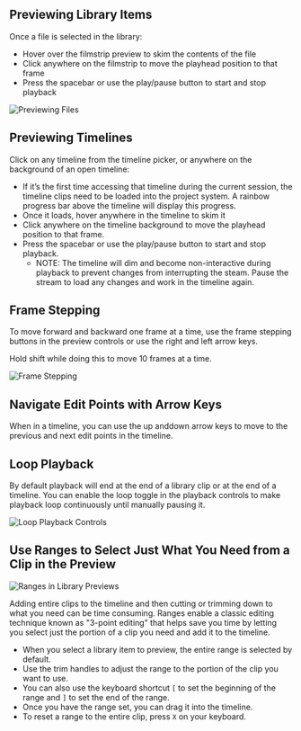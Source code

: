## Previewing Library Items

Once a file is selected in the library:

- Hover over the filmstrip preview to skim the contents of the file
- Click anywhere on the filmstrip to move the playhead position to that frame
- Press the spacebar or use the play/pause button to start and stop playback

![Previewing Files](/static/preview_and_playback/Previewing_Files.gif)

## Previewing Timelines

Click on any timeline from the timeline picker, or anywhere on the background of an open timeline:

- If it’s the first time accessing that timeline during the current session, the timeline clips need to be loaded into the project system. A rainbow progress bar above the timeline will display this progress.
- Once it loads, hover anywhere in the timeline to skim it
- Click anywhere on the timeline background to move the playhead position to that frame.
- Press the spacebar or use the play/pause button to start and stop playback.
    - NOTE: The timeline will dim and become non-interactive during playback to prevent changes from interrupting the steam. Pause the stream to load any changes and work in the timeline again.

## Frame Stepping

To move forward and backward one frame at a time, use the frame stepping buttons in the preview controls or use the right and left arrow keys.

Hold shift while doing this to move 10 frames at a time. 

![Frame Stepping](/static/preview_and_playback/Frame_Stepping_2.gif)

## Navigate Edit Points with Arrow Keys

When in a timeline, you can use the up anddown arrow keys to move to the previous and next edit points in the timeline.

## Loop Playback

By default playback will end at the end of a library clip or at the end of a timeline. You can enable the loop toggle in the playback controls to make playback loop continuously until manually pausing it. 

![Loop Playback Controls](/static/preview_and_playback/CleanShot_2023-02-24_at_13.51.38.gif)

## Use Ranges to Select Just What You Need from a Clip in the Preview

![Ranges in Library Previews](/static/ranges/ranges_in_preview.gif)

Adding entire clips to the timeline and then cutting or trimming down to what you need can be time consuming. Ranges enable a classic editing technique known as "3-point editing" that helps save you time by letting you select just the portion of a clip you need and add it to the timeline.

- When you select a library item to preview, the entire range is selected by default.
- Use the trim handles to adjust the range to the portion of the clip you want to use.
- You can also use the keyboard shortcut `[` to set the beginning of the range and `]` to set the end of the range.
- Once you have the range set, you can drag it into the timeline.
- To reset a range to the entire clip, press `X` on your keyboard.

